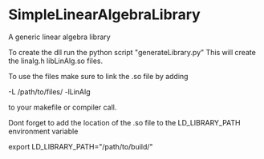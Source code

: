 # SimpleLinearAlgebraLibrary

A generic linear algebra library

To create the dll run the python script "generateLibrary.py"
This will create the linalg.h libLinAlg.so files.

To use the files make sure to link the .so file by adding

-L /path/to/files/ -lLinAlg

to your makefile or compiler call.

Dont forget to add the location of the .so file to the LD_LIBRARY_PATH environment variable

export LD_LIBRARY_PATH="/path/to/build/"